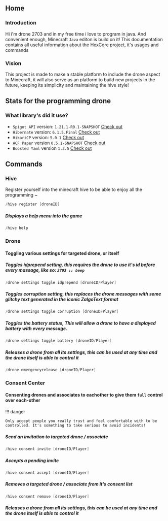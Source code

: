 ## Home
### Introduction
Hi i'm drone 2703 and in my free time i love to program in java. And convenient enough, Minecraft `Java` editon is build on it!
This documentation contains all useful information about the HexCore project, it's usages and commands
### Vision
This project is made to make a stable platform to include the drone aspect to Minecraft, it will also serve as an 
platform to build new projects in the future, keeping its simplicity and maintaining the hive style!

## Stats for the programming drone
### What library's did it use?
- `Spigot API` version: `1.21.1-R0.1-SNAPSHOT` [Check out](https://www.spigotmc.org/wiki/buildtools/)
- `Hibernate` version: `6.1.5.Final` [Check out](https://hibernate.org/)
- `HikariCP` version: `5.0.1` [Check out](https://github.com/brettwooldridge/HikariCP)
- `ACF Paper` version `0.5.1-SNAPSHOT` [Check out](https://github.com/aikar/commands)
- `Boosted Yaml` version `1.3.5` [Check out](https://www.spigotmc.org/threads/%E2%9A%A1boostedyaml-feature-rich-standalone-library-updater-comments-yaml-1-2-compliant-%E2%9A%A1.545585/)

## Commands
### Hive
 Register yourself into the minecraft hive to be able to enjoy all the programming ~
``` java
/hive register [droneID]
``` 
##### Displays a help menu into the game
``` java
/hive help
```

### Drone
#### Toggling various settings for targeted drone, or itself
##### Toggles idprepend setting, this requires the drone to use it's id before every massage, like so: `2703 :: beep`
``` java
/drone settings toggle idprepend [droneID/Player]
``` 
##### Toggles corruption setting, this replaces the drone messages with some glitchy text generated in the iconic ZalgoText format
``` java
/drone settings toggle corruption [droneID/Player]
```
##### Toggles the battery status, This will allow a drone to have a displayed battery with every message.

``` java
/drone settings toggle battery [droneID/Player]
```
##### Releases a drone from all its settings, this can be used at any time and the drone itself is able to control it

``` java
/drone emergencyrelease [droneID/Player]
```

### Consent Center
#### Consenting drones and associates to eachother to give them `full` control over each-other

!!! danger

    Only accept people you really trust and feel comfortable with to be controlled. It's something to take serious to avoid incidents!
##### Send an invitation to targeted drone / associate 
``` java
/hive consent invite [droneID/Player]
``` 
##### Accepts a pending invite
``` java
/hive consent accept [droneID/Player]
``` 
##### Removes a targeted drone / associate from it's consent list
``` java
/hive consent remove [droneID/Player]
``` 
##### Releases a drone from all its settings, this can be used at any time and the drone itself is able to control it
